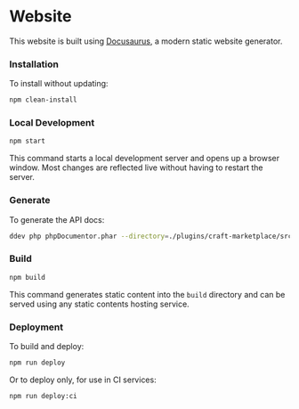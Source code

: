 # Website

This website is built using [Docusaurus](https://docusaurus.io/), a modern static website generator.

### Installation

To install without updating:

```sh
npm clean-install
```

### Local Development

```sh
npm start
```

This command starts a local development server and opens up a browser window. Most changes are reflected live without having to restart the server.

### Generate

To generate the API docs:

```sh
ddev php phpDocumentor.phar --directory=./plugins/craft-marketplace/src --target=./plugins/craft-marketplace/docs/docs/api --template=vendor/saggre/phpdocumentor-markdown/themes/markdown --visibility=public
```

### Build

```sh
npm build
```

This command generates static content into the `build` directory and can be served using any static contents hosting service.

### Deployment

To build and deploy:

```sh
npm run deploy
```

Or to deploy only, for use in CI services:

```sh
npm run deploy:ci
```
